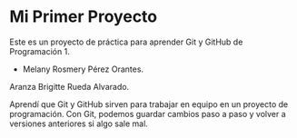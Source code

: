 # Mi Primer Proyecto

Este es un proyecto de práctica para aprender Git y GitHub de Programación 1.

- Melany Rosmery Pérez Orantes.



Aranza Brigitte Rueda Alvarado.

Aprendí que Git y GitHub sirven para trabajar en equipo en un proyecto de programación. Con Git, podemos guardar cambios paso a paso y volver a versiones anteriores si algo sale mal.




